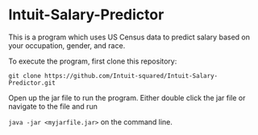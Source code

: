 # Intuit-Salary-Predictor

This is a program which uses US Census data to predict salary based on your occupation, gender, and race.

To execute the program, first clone this repository:

`git clone https://github.com/Intuit-squared/Intuit-Salary-Predictor.git`

Open up the jar file to run the program. Either double click the jar file or navigate to the file and run 

`java -jar <myjarfile.jar>` on the command line.
